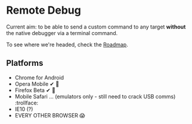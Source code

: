 # Remote Debug

Current aim: to be able to send a custom command to any target **without** the native debugger via a terminal command.

To see where we're headed, check the [Roadmap](/leftlogic/remote-debug/blob/master/roadmap.md).

## Platforms

- Chrome for Android
- Opera Mobile ✔ :facepunch:
- Firefox Beta ✔ :dancers:
- Mobile Safari ... (emulators only - still need to crack USB comms) :trollface:
- IE10 (?)
- EVERY OTHER BROWSER :scream:
